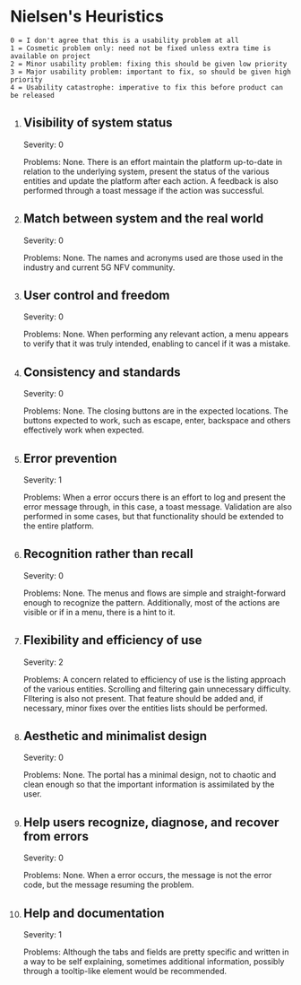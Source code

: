# Nielsen's Heuristics
```
0 = I don't agree that this is a usability problem at all
1 = Cosmetic problem only: need not be fixed unless extra time is available on project
2 = Minor usability problem: fixing this should be given low priority
3 = Major usability problem: important to fix, so should be given high priority
4 = Usability catastrophe: imperative to fix this before product can be released
```

1. ## Visibility of system status
    
    Severity: 0
    
    Problems: None. There is an effort maintain the platform up-to-date in relation to the underlying system, present the status of the various entities and update the platform after each action. A feedback is also performed through a toast message if the action was successful.

2. ## Match between system and the real world
    
    Severity: 0
    
    Problems: None. The names and acronyms used are those used in the industry and current 5G NFV community.
    
3. ## User control and freedom
    
    Severity: 0
    
    Problems: None. When performing any relevant action, a menu appears to verify that it was truly intended, enabling to cancel if it was a mistake.

4. ## Consistency and standards
   
    Severity: 0
    
    Problems: None. The closing buttons are in the expected locations. The buttons expected to work, such as escape, enter, backspace and others effectively work when expected.

5. ## Error prevention
   
    Severity: 1
    
    Problems: When a error occurs there is an effort to log and present the error message through, in this case, a toast message. Validation are also performed in some cases, but that functionality should be extended to the entire platform.

6. ## Recognition rather than recall
   
    Severity: 0
    
    Problems: None. The menus and flows are simple and straight-forward enough to recognize the pattern. Additionally, most of the actions are visible or if in a menu, there is a hint to it.

7. ## Flexibility and efficiency of use
   
    Severity: 2
    
    Problems: A concern related to efficiency of use is the listing approach of the various entities. Scrolling and filtering gain unnecessary difficulty. FIltering is also not present. That feature should be added and, if necessary, minor fixes over the entities lists should be performed.

8.  ## Aesthetic and minimalist design
   
    Severity: 0
    
    Problems: None. The portal has a minimal design, not to chaotic and clean enough so that the important information is assimilated by the user.

9. ## Help users recognize, diagnose, and recover from errors
    
    Severity: 0
    
    Problems: None. When a error occurs, the message is not the error code, but the message resuming the problem.

10. ## Help and documentation
    
    Severity: 1
    
    Problems: Although the tabs and fields are pretty specific and written in a way to be self explaining, sometimes additional information, possibly through a tooltip-like element would be recommended.
